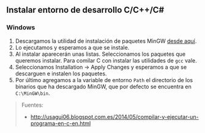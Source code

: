 ## Instalar entorno de desarrollo C/C++/C#

### Windows
1. Descargamos la utilidad de instalación de paquetes MinGW [desde aquí](https://sourceforge.net/projects/mingw/files/Installer/mingw-get-setup.exe/download).
2. Lo ejecutamos y esperamos a que se instale.
3. Al instalar aparecerán unas listas. Seleccionamos los paquetes que queremos instalar. Para comilar C con instalar las utilidades de `gcc` vale.
4. Seleccionamos Installation -> Apply Changes y esperamos a que se descarguen e instalen los paquetes.
5. Por último agregamos a la variable de entorno `Path` el directorio de los binarios que ha descargado MinGW, que por defecto se encuentra en `C:\MinGW\bin`.


> Fuentes:
> - http://usagui06.blogspot.com.es/2014/05/compilar-y-ejecutar-un-programa-en-c-en.html
